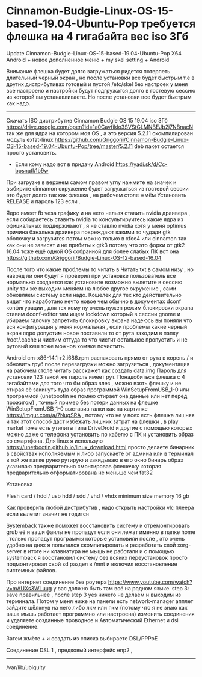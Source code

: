 # Cinnamon-Budgie-Linux-OS-15-based-19.04-Ubuntu-Pop требуется флешка на 4 гигабайта вес iso 3Гб 

Update Cinnamon-Budgie-Linux-OS-15-based-19.04-Ubuntu-Pop X64 Android + новое дополненное меню + my skel setting + Android

Внимание флешка будет долго загружаться ридется потерпеть длительный черный экран , но после установки все будет быстрым т.е в других дистрибутивах готовый и пустой /etc/skel без настроек у меня все настроено и настройки будут подгружатся долго в гостевую сессию из которой вы устанавливаете. Но после установки все будет быстрым как надо.
______________________________________________________________________________________________________________________

Скачать ISO дистрибутив Cinnamon Budgie OS 15 19.04 iso 3Гб https://drive.google.com/open?id=1a0Cavfiklo3SVStGLMNBEJb2j7NBnacN так же для ядра на котором моя OS , а это версия 5.2.11 скомпилирован модуль exfat-linux  https://github.com/Griggorii/Cinnamon-Budgie-Linux-OS-15-based-19.04-Ubuntu-Pop/tree/master/5.2.11 deb пакет остается просто установить.

+ Если кому надо вот в придачу Android https://yadi.sk/d/Cc-bpsnqtk1b9w

При загрузке в верхнем самом правом углу нажмите на значек и выбирите cinnamon окружение будет загружаться из гостевой сессии это будет долго так как флешка , на рабочем столе жмём Установить RELEASE и пароль 123 если .

Ядро имеет fb vesa графику и на него нельзя ставить nvidia драивера , если собираетесь ставить nvidia то консультируитесь какие ядра из официальных поддерживают , я не ставлю nvidia хотя у меня optimus причина банальна драивера повреждают какими 
то чудади gtk оболочку и загрузится потом можно только в xfce4 или cinnamon так как они не зависят и не прибиты к gtk3 потому что это форки от gtk2  16.04 тоже ещё одной OS собранной для более слабых ПК вот она https://github.com/Griggorii/Budgie-Linux-OS-12-based-16.04

После того что какие проблемы то читать в Читать.txt в самом низу , но навряд ли они будут я проверил при установке пользователь все нормально создается как установите возможно вылетите в сессию unity так же выходим меняем на любое другое окружение , сами обновляем систему если надо. Кошелек для тех кто действительно видит что наработано нечто новое чем обычно в документах dconf 
конфигурации , для тех кому ну очень нужен режим блокировки экрана ставим dconf-editor там ищем lockdown который в сессии gnome и убираем галочку запретить блокировку экрана надеюсь вы поняли что вся конфигурация у меня нормальная , если проблемы 
какие черный экран ядро допустим новое поставили то от рута заходим в папку /root/.cache и чистим оттуда то что чистит остальное пропустить и не рутовый кеш тоже можнов хомяке почистить.


Android cm-x86-14.1-r2.i686.rpm распаковать прямо от рута в корень / и обновить груб после перезагрузки можно загрузиться , документация на рабочем столе читать расскажет как создать data.img
Пароль для установки 123 такой же пароль имеет рут. 
Понадобиться флешка с 4 гигабайтами для того что бы образ влез , 
можно взять флешку и не стирая её закинуть туда образ программой WinSetupFromUSB_1-0 
или программой (unetbootin не помню стирает она данные или нет перед прожигом) , 
точный пример без потери данных на флешке WinSetupFromUSB_1-0 выставив галки 
как на картинке https://imgur.com/a/7NugSRA , потому что не у всех есть флешка лишняя и так этот способ даст избежать лишних затрат на флешки , 
в play market тоже есть утилиты типа DriveDroid и другие с помощью которых можно 
даже с телефона установить по кабелю с ПК и установить образ со смартфона.
Для linux я использую https://unetbootin.github.io/linux_download.html просто делаете бинарник в свойствах
исполняемым и либо запускаете от админа или в терминал в той же папке руню рутирую и закидываю в его окно бинарь 
образ указываю предварительно смонтировав флешечку которая предварительно отформатирована не меньше чем fat32

Установка 

Flesh card / hdd / usb hdd / sdd / vhd / vhdx minimum size memory 16 gb

Как проверить любой дистрибутив , надо открыть настройки vlc плеера если вылетит значит не годится

Systemback также поможет восстановить систему и отремонтировать grub её и ваши фаилы не пропадут 
если они лежат именно в папке home , только пропадут программы которые установили после , это очень 
удобно на днях я попытался скомпилировать и разработать свой xorg-server в итоге ни клавиатура не 
мышь не работали и с помощью systemback я восстановил систему без всяких переустановок просто подмонтировал 
свой sd раздел в /mnt и включил восстановление системных файлов.

Про интернет соединение без роутера https://www.youtube.com/watch?v=mAUXs3WLuug у вас должно быть там всё на родном языке.
step 3: save правильнее , после step 3 yes ничего не делаем и выходим из терминала.
Потом у меня ниже на панели есть network-manager апплет зайдите щёлкнув на него либо лкм или пкм (потому что я не знаю как ваша мышь работает программно или настроена) изменить соединения и удаляете созданные проводное и Автоматический Ethernet и dsl соединение.

Затем жмёте + и создать из списка выбираете DSL/PPPoE

Соединение DSL 1 , 
предковый интерфейс enp2 , 

___________________________________________________________________________________________________________

/var/lib/ubiquity
